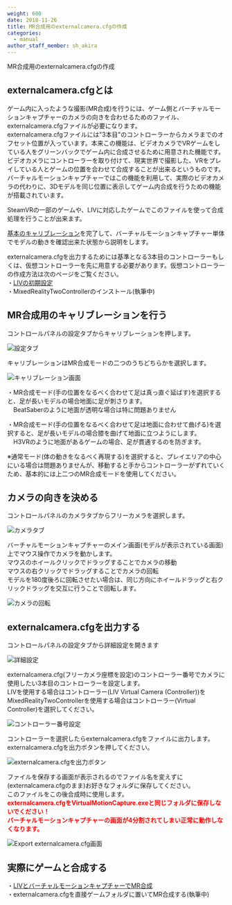 ```yaml
---
weight: 600
date: 2018-11-26
title: MR合成用のexternalcamera.cfgの作成
categories:
  - manual
author_staff_member: sh_akira
---
```


MR合成用のexternalcamera.cfgの作成  

## externalcamera.cfgとは

ゲーム内に入ったような撮影(MR合成)を行うには、ゲーム側とバーチャルモーションキャプチャーのカメラの向きを合わせるためのファイル、externalcamera.cfgファイルが必要になります。  
externalcamera.cfgファイルには"3本目"のコントローラーからカメラまでのオフセット位置が入っています。本来この機能は、ビデオカメラでVRゲームをしている人をグリーンバックでゲーム内に合成させるために用意された機能です。  
ビデオカメラにコントローラーを取り付けて、現実世界で撮影した、VRをプレイしている人とゲームの位置を合わせて合成することが出来るというものです。  
バーチャルモーションキャプチャーではこの機能を利用して、実際のビデオカメラの代わりに、3Dモデルを同じ位置に表示してゲーム内合成を行うための機能が搭載されています。  
  
SteamVRの一部のゲームや、LIVに対応したゲームでこのファイルを使って合成処理を行うことが出来ます。  
  
[基本のキャリブレーション](https://sh-akira.github.io/VirtualMotionCapture/manual/%E5%9F%BA%E6%9C%AC%E3%81%AE%E6%93%8D%E4%BD%9C%E6%96%B9%E6%B3%95.html)を完了して、バーチャルモーションキャプチャー単体でモデルの動きを確認出来た状態から説明をします。  
  
externalcamera.cfgを出力するためには基準となる3本目のコントローラーもしくは、仮想コントローラーを先に用意する必要があります。仮想コントローラーの作成方法は次のページをご覧ください。  
・[LIVの初期設定](https://sh-akira.github.io/VirtualMotionCapture/manual/LIV%E3%81%AE%E5%88%9D%E6%9C%9F%E8%A8%AD%E5%AE%9A.html)  
・MixedRealityTwoControllerのインストール(執筆中)  
  

## MR合成用のキャリブレーションを行う

コントロールパネルの設定タブからキャリブレーションを押します。  

![設定タブ](https://rawcdn.githack.com/sh-akira/VirtualMotionCapture/07971766022eecc8c4f78f0dcf388e1cbb444e50/docs/images/manual/2-1.png)

キャリブレーションはMR合成モードの二つのうちどちらかを選択します。

![キャリブレーション画面](https://rawcdn.githack.com/sh-akira/VirtualMotionCapture/07971766022eecc8c4f78f0dcf388e1cbb444e50/docs/images/manual/2-2.png)

・MR合成モード(手の位置をなるべく合わせて足は真っ直ぐ延ばす)を選択すると、足が長いモデルの場合地面に足が刺さります。  
　BeatSaberのように地面が透明な場合は特に問題ありません  
  
・MR合成モード(手の位置をなるべく合わせて足は地面に合わせて曲げる)を選択すると、足が長いモデルの場合膝を曲げて地面に立つようにします。  
　H3VRのように地面があるゲームの場合、足が貫通するのを防ぎます。  
  
※通常モード(体の動きをなるべく再現する)を選択すると、プレイエリアの中心にいる場合は問題ありませんが、移動すると手からコントローラーがずれていくため、基本的には上二つのMR合成モードを使用してください。

## カメラの向きを決める

コントロールパネルのカメラタブからフリーカメラを選択します。

![カメラタブ](https://rawcdn.githack.com/sh-akira/VirtualMotionCapture/07971766022eecc8c4f78f0dcf388e1cbb444e50/docs/images/manual/2-3.png)

バーチャルモーションキャプチャーのメイン画面(モデルが表示されている画面)上でマウス操作でカメラを動かします。  
マウスのホイールクリックでドラッグすることでカメラの移動  
マウスの右クリックでドラッグすることでカメラの回転  
モデルを180度後ろに回転させたい場合は、同じ方向にホイールドラッグと右クリックドラッグを交互に行うことで回転します。  

![カメラの回転](https://rawcdn.githack.com/sh-akira/VirtualMotionCapture/07971766022eecc8c4f78f0dcf388e1cbb444e50/docs/images/manual/2-4.png)

## externalcamera.cfgを出力する

コントロールパネルの設定タブから詳細設定を開きます

![詳細設定](https://rawcdn.githack.com/sh-akira/VirtualMotionCapture/07971766022eecc8c4f78f0dcf388e1cbb444e50/docs/images/manual/2-5.png)

externalcamera.cfg(フリーカメラ座標を設定)のコントローラー番号でカメラに使用したい3本目のコントローラーを設定します。  
LIVを使用する場合はコントローラー(LIV Virtual Camera (Controller))を  
MixedRealityTwoControllerを使用する場合はコントローラー(Virtual Controller)を選択してください。  

![コントローラー番号設定](https://rawcdn.githack.com/sh-akira/VirtualMotionCapture/07971766022eecc8c4f78f0dcf388e1cbb444e50/docs/images/manual/2-6.png)

コントローラーを選択したらexternalcamera.cfgをファイルに出力します。  
externalcamera.cfgを出力ボタンを押してください。

![externalcamera.cfgを出力ボタン](https://rawcdn.githack.com/sh-akira/VirtualMotionCapture/07971766022eecc8c4f78f0dcf388e1cbb444e50/docs/images/manual/2-7.png)

ファイルを保存する画面が表示されるのでファイル名を変えずに(externalcamera.cfgのまま)お好きなフォルダに保存してください。  
このファイルをこの後合成時に使用します。  
<span style="color:red">**externalcamera.cfgをVirtualMotionCapture.exeと同じフォルダに保存しないでください！**</span>  
<span style="color:red">**バーチャルモーションキャプチャーの画面が4分割されてしまい正常に動作しなくなります。**</span>

![Export externalcamera.cfg画面](https://rawcdn.githack.com/sh-akira/VirtualMotionCapture/07971766022eecc8c4f78f0dcf388e1cbb444e50/docs/images/manual/2-8.png)

## 実際にゲームと合成する

・[LIVとバーチャルモーションキャプチャーでMR合成](https://sh-akira.github.io/VirtualMotionCapture/manual/LIV%E3%81%A8%E3%83%90%E3%83%BC%E3%83%81%E3%83%A3%E3%83%AB%E3%83%A2%E3%83%BC%E3%82%B7%E3%83%A7%E3%83%B3%E3%82%AD%E3%83%A3%E3%83%97%E3%83%81%E3%83%A3%E3%83%BC%E3%81%A7MR%E5%90%88%E6%88%90.html)  
・externalcamera.cfgを直接ゲームフォルダに置いてMR合成する(執筆中)  
